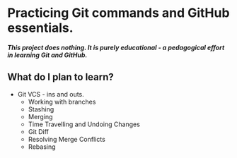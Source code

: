 # Practicing Git commands and GitHub essentials. 
**_This project does nothing. It is purely educational - a pedagogical effort in learning Git and GitHub._**

## What do I plan to learn? 
* Git VCS - ins and outs. 
  * Working with branches
  * Stashing 
  * Merging
  * Time Travelling and Undoing Changes
  * Git Diff
  * Resolving Merge Conflicts
  * Rebasing
